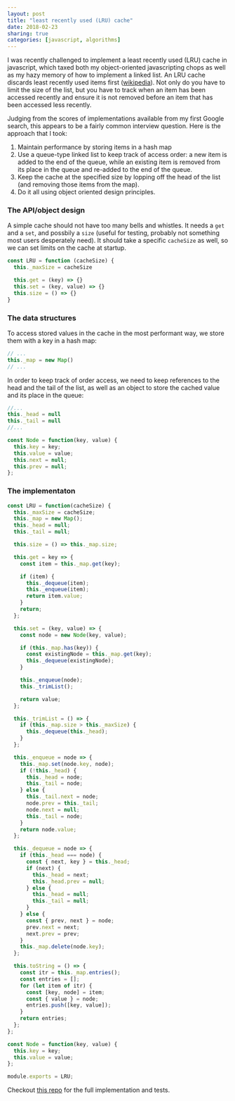 ```yaml
---
layout: post
title: "least recently used (LRU) cache"
date: 2018-02-23
sharing: true
categories: [javascript, algorithms]
---
```


I was recently challenged to implement a least recently used (LRU) cache in javascript, which taxed both my object-oriented javascripting chops as well as my hazy memory of how to implement a linked list.<!--more--> An LRU cache discards least recently used items first ([wikipedia](https://en.wikipedia.org/wiki/Cache_replacement_policies#Least_Recently_Used_(LRU))). Not only do you have to limit the size of the list, but you have to track when an item has been accessed recently and ensure it is not removed before an item that has been accessed less recently.

Judging from the scores of implementations available from my first Google search, this appears to be a fairly common interview question. Here is the approach that I took:

1. Maintain performance by storing items in a hash map
2. Use a queue-type linked list to keep track of access order: a new item is added to the end of the queue, while an existing item is removed from its place in the queue and re-added to the end of the queue.
3. Keep the cache at the specified size by lopping off the head of the list (and removing those items from the map).
4. Do it all using object oriented design principles.

### The API/object design

A simple cache should not have too many bells and whistles. It needs a `get` and a `set`, and possbily a `size` (useful for testing, probably not something most users desperately need). It should take a specific `cacheSize` as well, so we can set limits on the cache at startup.

```javascript
const LRU = function (cacheSize) {
  this._maxSize = cacheSize

  this.get = (key) => {}
  this.set = (key, value) => {}
  this.size = () => {}
}
```

### The data structures

To access stored values in the cache in the most performant way, we store them with a key in a hash map:

```javascript
// ...
this._map = new Map()
// ...
```

In order to keep track of order access, we need to keep references to the head and the tail of the list, as well as an object to store the cached value and its place in the queue:

```javascript
//...
this._head = null
this._tail = null
//...

const Node = function(key, value) {
  this.key = key;
  this.value = value;
  this.next = null;
  this.prev = null;
};
```

### The implementaton

```javascript
const LRU = function(cacheSize) {
  this._maxSize = cacheSize;
  this._map = new Map();
  this._head = null;
  this._tail = null;

  this.size = () => this._map.size;

  this.get = key => {
    const item = this._map.get(key);

    if (item) {
      this._dequeue(item);
      this._enqueue(item);
      return item.value;
    }
    return;
  };

  this.set = (key, value) => {
    const node = new Node(key, value);

    if (this._map.has(key)) {
      const existingNode = this._map.get(key);
      this._dequeue(existingNode);
    }

    this._enqueue(node);
    this._trimList();

    return value;
  };

  this._trimList = () => {
    if (this._map.size > this._maxSize) {
      this._dequeue(this._head);
    }
  };

  this._enqueue = node => {
    this._map.set(node.key, node);
    if (!this._head) {
      this._head = node;
      this._tail = node;
    } else {
      this._tail.next = node;
      node.prev = this._tail;
      node.next = null;
      this._tail = node;
    }
    return node.value;
  };

  this._dequeue = node => {
    if (this._head === node) {
      const { next, key } = this._head;
      if (next) {
        this._head = next;
        this._head.prev = null;
      } else {
        this._head = null;
        this._tail = null;
      }
    } else {
      const { prev, next } = node;
      prev.next = next;
      next.prev = prev;
    }
    this._map.delete(node.key);
  };

  this.toString = () => {
    const itr = this._map.entries();
    const entries = [];
    for (let item of itr) {
      const [key, node] = item;
      const { value } = node;
      entries.push([key, value]);
    }
    return entries;
  };
};

const Node = function(key, value) {
  this.key = key;
  this.value = value;
};

module.exports = LRU;
```

Checkout [this repo](https://github.com/keighty/lru-cache) for the full implementation and tests.
